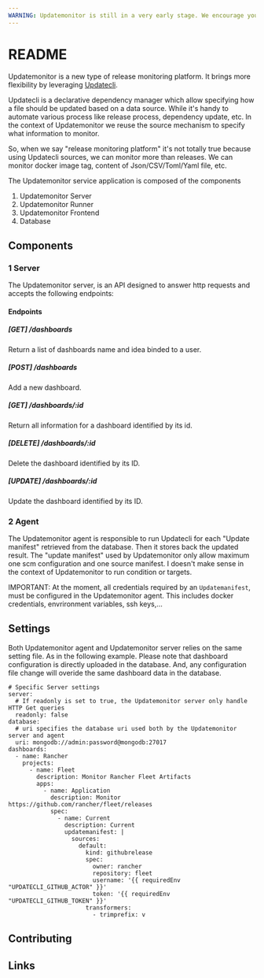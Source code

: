 ```yaml
---
WARNING: Updatemonitor is still in a very early stage. We encourage you to provide feedback to help shape the direction of the project.
---
```


# README

Updatemonitor is a new type of release monitoring platform. It brings more flexibility by leveraging [Updatecli](https://updatecli.io).

Updatecli is a declarative dependency manager which allow specifying how a file should be updated based on a data source. While it's handy to automate various process like release process, dependency update, etc. In the context of Updatemonitor we reuse the source mechanism to specify what information to monitor.

So, when we say "release monitoring platform" it's not totally true because using Updatecli sources, we can monitor more than releases.
We can monitor docker image tag, content of Json/CSV/Toml/Yaml file, etc.


The Updatemonitor service application is composed of the components

1. Updatemonitor Server
2. Updatemonitor Runner 
3. Updatemonitor Frontend
4. Database

## Components

### 1 Server

The Updatemonitor server, is an API designed to answer http requests and accepts the following endpoints:

#### Endpoints
##### [GET] /dashboards
Return a list of dashboards name and idea binded to a user.

##### [POST] /dashboards
Add a new dashboard.

##### [GET] /dashboards/:id
Return all information for a dashboard identified by its id.

##### [DELETE] /dashboards/:id
Delete the dashboard identified by its ID.

##### [UPDATE] /dashboards/:id
Update the dashboard identified by its ID.

### 2 Agent

The Updatemonitor agent is responsible to run Updatecli for each "Update manifest" retrieved from the database. Then it stores back the updated result.
The "update manifest" used by Updatemonitor only allow maximum one scm configuration and one source manifest.
I doesn't make sense in the context of Updatemonitor to run condition or targets.

IMPORTANT: At the moment, all credentials required by an `Updatemanifest`, must be configured in the Updatemonitor agent. This includes docker credentials, envrironment variables, ssh keys,...

## Settings 
Both Updatemonitor agent and Updatemonitor server relies on the same setting file. As in the following example.
Please note that dashboard configuration is directly uploaded in the database. And, any configuration file change will overide the same dashboard data in the database.

```
# Specific Server settings
server:
  # If readonly is set to true, the Updatemonitor server only handle HTTP Get queries
  readonly: false
database:
  # uri specifies the database uri used both by the Updatemonitor server and agent
  uri: mongodb://admin:password@mongodb:27017
dashboards:
  - name: Rancher
    projects:
      - name: Fleet
        description: Monitor Rancher Fleet Artifacts
        apps:
          - name: Application
            description: Monitor https://github.com/rancher/fleet/releases
            spec:
              - name: Current
                description: Current
                updatemanifest: |
                  sources:
                    default:
                      kind: githubrelease
                      spec:
                        owner: rancher
                        repository: fleet
                        username: '{{ requiredEnv "UPDATECLI_GITHUB_ACTOR" }}'
                        token: '{{ requiredEnv "UPDATECLI_GITHUB_TOKEN" }}'
                      transformers:
                        - trimprefix: v
```

## Contributing

## Links
